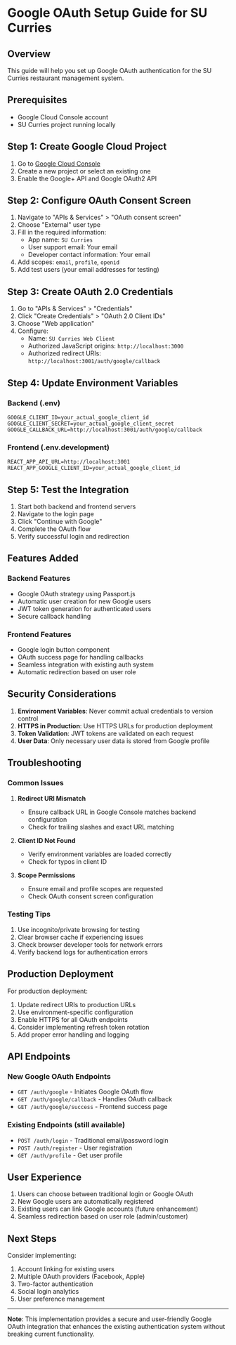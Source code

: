 # Google OAuth Setup Guide for SU Curries

## Overview
This guide will help you set up Google OAuth authentication for the SU Curries restaurant management system.

## Prerequisites
- Google Cloud Console account
- SU Curries project running locally

## Step 1: Create Google Cloud Project

1. Go to [Google Cloud Console](https://console.cloud.google.com/)
2. Create a new project or select an existing one
3. Enable the Google+ API and Google OAuth2 API

## Step 2: Configure OAuth Consent Screen

1. Navigate to "APIs & Services" > "OAuth consent screen"
2. Choose "External" user type
3. Fill in the required information:
   - App name: `SU Curries`
   - User support email: Your email
   - Developer contact information: Your email
4. Add scopes: `email`, `profile`, `openid`
5. Add test users (your email addresses for testing)

## Step 3: Create OAuth 2.0 Credentials

1. Go to "APIs & Services" > "Credentials"
2. Click "Create Credentials" > "OAuth 2.0 Client IDs"
3. Choose "Web application"
4. Configure:
   - Name: `SU Curries Web Client`
   - Authorized JavaScript origins: `http://localhost:3000`
   - Authorized redirect URIs: `http://localhost:3001/auth/google/callback`

## Step 4: Update Environment Variables

### Backend (.env)
```env
GOOGLE_CLIENT_ID=your_actual_google_client_id
GOOGLE_CLIENT_SECRET=your_actual_google_client_secret
GOOGLE_CALLBACK_URL=http://localhost:3001/auth/google/callback
```

### Frontend (.env.development)
```env
REACT_APP_API_URL=http://localhost:3001
REACT_APP_GOOGLE_CLIENT_ID=your_actual_google_client_id
```

## Step 5: Test the Integration

1. Start both backend and frontend servers
2. Navigate to the login page
3. Click "Continue with Google"
4. Complete the OAuth flow
5. Verify successful login and redirection

## Features Added

### Backend Features
- Google OAuth strategy using Passport.js
- Automatic user creation for new Google users
- JWT token generation for authenticated users
- Secure callback handling

### Frontend Features
- Google login button component
- OAuth success page for handling callbacks
- Seamless integration with existing auth system
- Automatic redirection based on user role

## Security Considerations

1. **Environment Variables**: Never commit actual credentials to version control
2. **HTTPS in Production**: Use HTTPS URLs for production deployment
3. **Token Validation**: JWT tokens are validated on each request
4. **User Data**: Only necessary user data is stored from Google profile

## Troubleshooting

### Common Issues

1. **Redirect URI Mismatch**
   - Ensure callback URL in Google Console matches backend configuration
   - Check for trailing slashes and exact URL matching

2. **Client ID Not Found**
   - Verify environment variables are loaded correctly
   - Check for typos in client ID

3. **Scope Permissions**
   - Ensure email and profile scopes are requested
   - Check OAuth consent screen configuration

### Testing Tips

1. Use incognito/private browsing for testing
2. Clear browser cache if experiencing issues
3. Check browser developer tools for network errors
4. Verify backend logs for authentication errors

## Production Deployment

For production deployment:

1. Update redirect URIs to production URLs
2. Use environment-specific configuration
3. Enable HTTPS for all OAuth endpoints
4. Consider implementing refresh token rotation
5. Add proper error handling and logging

## API Endpoints

### New Google OAuth Endpoints

- `GET /auth/google` - Initiates Google OAuth flow
- `GET /auth/google/callback` - Handles OAuth callback
- `GET /auth/google/success` - Frontend success page

### Existing Endpoints (still available)

- `POST /auth/login` - Traditional email/password login
- `POST /auth/register` - User registration
- `GET /auth/profile` - Get user profile

## User Experience

1. Users can choose between traditional login or Google OAuth
2. New Google users are automatically registered
3. Existing users can link Google accounts (future enhancement)
4. Seamless redirection based on user role (admin/customer)

## Next Steps

Consider implementing:
1. Account linking for existing users
2. Multiple OAuth providers (Facebook, Apple)
3. Two-factor authentication
4. Social login analytics
5. User preference management

---

**Note**: This implementation provides a secure and user-friendly Google OAuth integration that enhances the existing authentication system without breaking current functionality.